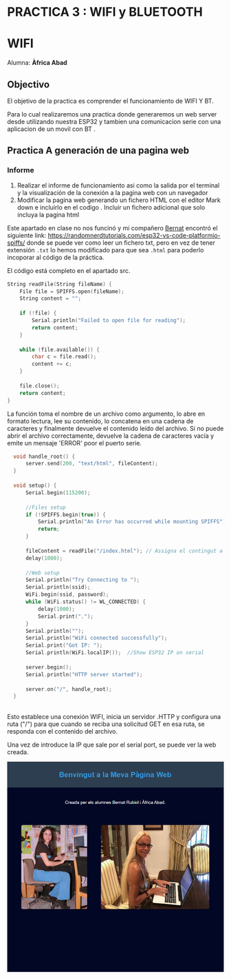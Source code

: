 # PRACTICA 3 : WIFI  y BLUETOOTH 
# WIFI
Alumna: **Àfrica Abad**

## Objectivo
El objetivo de la practica es comprender el funcionamiento de WIFI Y BT.

Para lo cual realizaremos una practica  donde  generaremos un web server desde utilizando 
nuestra ESP32  y tambien  una comunicacion  serie con una aplicacion de un movil con BT .

## Practica A generación de una pagina web  
### Informe
  
  1. Realizar el informe de funcionamiento  asi como la salida por el terminal  y la  visualización de la conexión a la pagina web con un navegador
  2. Modificar la pagina web generando un fichero HTML con  el editor Mark down e incluirlo en el codigo . Incluir un fichero adicional que solo incluya la pagina html 
  
  Este apartado en clase no nos funcinó y mi compañero [Bernat](https://github.com/rubiolbernat) encontró el siguiente link: https://randomnerdtutorials.com/esp32-vs-code-platformio-spiffs/ donde se puede ver como leer un fichero txt, pero en vez de tener extensión  `.txt` lo hemos modificado para que sea `.html` para poderlo incoporar al código de la práctica.

  El código está completo en el apartado src.

  ``` cpp
  String readFile(String fileName) {
      File file = SPIFFS.open(fileName);
      String content = "";

      if (!file) {
          Serial.println("Failed to open file for reading");
          return content;
      }

      while (file.available()) {
          char c = file.read();
          content += c;
      }

      file.close();
      return content;
  }

  ```

  La función toma el nombre de un archivo como argumento, lo abre en formato lectura, lee su contenido, lo concatena en una cadena de caracteres y finalmente devuelve el contenido leído del archivo.
  Si no puede abrir el archivo correctamente, devuelve la cadena de caracteres vacía y emite un mensaje 'ERROR' poor el puerto serie.

  ```cpp
    void handle_root() {
        server.send(200, "text/html", fileContent);
    }

    void setup() {
        Serial.begin(115200);

        //Files setup
        if (!SPIFFS.begin(true)) {
            Serial.println("An Error has occurred while mounting SPIFFS");
            return;
        }

        fileContent = readFile("/index.html"); // Assigna el contingut a la variable global
        delay(1000);

        //Web setup
        Serial.println("Try Connecting to ");
        Serial.println(ssid);
        WiFi.begin(ssid, password);
        while (WiFi.status() != WL_CONNECTED) {
            delay(1000);
            Serial.print(".");
        }
        Serial.println("");
        Serial.println("WiFi connected successfully");
        Serial.print("Got IP: ");
        Serial.println(WiFi.localIP());  //Show ESP32 IP on serial

        server.begin();
        Serial.println("HTTP server started");
        
        server.on("/", handle_root);
    }
    
```

Esto establece una conexión WIFI, inicia un servidor .HTTP y configura una ruta ("/") para que cuando se reciba una solicitud GET en esa ruta, se responda con el contenido del archivo.


Una vez de introduce la IP que sale por el serial port, se puede ver la web creada.

![Nuestra web](Captura.PNG)

  


  
  